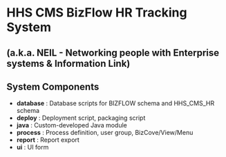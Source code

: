 # HHS CMS BizFlow HR Tracking System
## (a.k.a. NEIL - Networking people with Enterprise systems & Information Link)

## System Components

- **database** : Database scripts for BIZFLOW schema and HHS_CMS_HR schema
- **deploy** : Deployment script, packaging script
- **java** : Custom-developed Java module
- **process** : Process definition, user group, BizCove/View/Menu
- **report** : Report export
- **ui** : UI form
